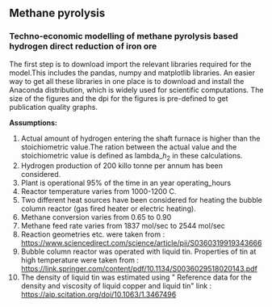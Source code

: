 ## Methane pyrolysis
### Techno-economic modelling of methane pyrolysis based hydrogen direct reduction of iron ore
The first step is to download import the relevant libraries required for the model.This includes the pandas, numpy and matplotlib libraries. An easier way to get all these libraries in one place is to download and install the Anaconda distribution, which is widely used for scientific computations. The size of the figures and the dpi for the figures is pre-defined to get publication quality graphs. 


 

**Assumptions:** 
1. Actual amount of hydrogen entering the shaft furnace is higher than the stoichiometric value.The ration between the actual value and the stoichiometric value is defined as lambda_$h_2$ in these calculations.   
2. Hydrogen production of 200 killo tonne per annum has been considered.  
3. Plant is operational 95% of the time in an year operating_hours
4. Reactor temperature varies from 1000-1200 C.
5. Two different heat sources have been considered for heating the bubble column reactor (gas fired heater or electric heating).
6. Methane conversion varies from 0.65 to 0.90
8. Methane feed rate varies from 1837  mol/sec to 2544 mol/sec
7. Reaction geometries etc. were taken from : https://www.sciencedirect.com/science/article/pii/S0360319919343666
8. Bubble column reactor was operated with liquid tin. Properties of tin at high temperature were taken from : https://link.springer.com/content/pdf/10.1134/S0036029518020143.pdf
9. The density of liquid tin was estimated using " Reference data for the density and viscosity of liquid copper and liquid tin"
link : https://aip.scitation.org/doi/10.1063/1.3467496

